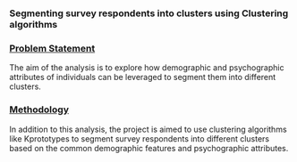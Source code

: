 ### Segmenting survey respondents into clusters using Clustering algorithms

 ### <ins> Problem Statement
The aim of the analysis is to explore how demographic and psychographic attributes of individuals can be leveraged to segment them into different clusters.

 ### <ins> Methodology
 
In addition to this analysis, the project is aimed to use clustering algorithms like Kprototypes to segment survey respondents into different clusters based on the common demographic features and psychographic attributes. 

